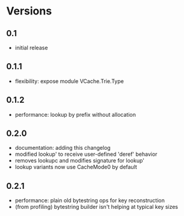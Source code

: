 
# Versions

## 0.1 
* initial release

## 0.1.1 
* flexibility: expose module VCache.Trie.Type

## 0.1.2 
* performance: lookup by prefix without allocation

## 0.2.0
* documentation: adding this changelog
* modified lookup' to receive user-defined 'deref' behavior
 * removes lookupc and modifies signature for lookup'
* lookup variants now use CacheMode0 by default

## 0.2.1
* performance: plain old bytestring ops for key reconstruction 
 * (from profiling) bytestring builder isn't helping at typical key sizes
